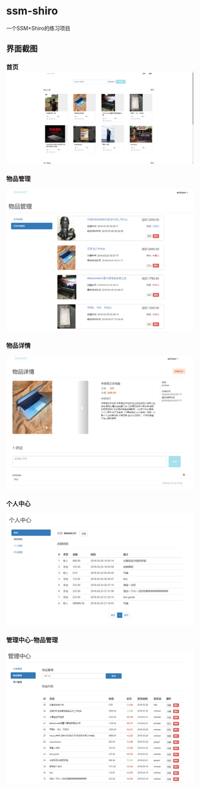 # ssm-shiro
一个SSM+Shiro的练习项目

## 界面截图

### 首页![首页](https://raw.githubusercontent.com/echisan/ssm-shiro/master/screenshot/1.png)
### 物品管理
![物品管理](https://raw.githubusercontent.com/echisan/ssm-shiro/master/screenshot/2.png)
### 物品详情
![物品详情](https://raw.githubusercontent.com/echisan/ssm-shiro/master/screenshot/3.png)
### 个人中心
![个人中心](https://raw.githubusercontent.com/echisan/ssm-shiro/master/screenshot/4.png)
### 管理中心-物品管理
![管理中心-物品管理](https://raw.githubusercontent.com/echisan/ssm-shiro/master/screenshot/5.png)
